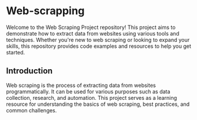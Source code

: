 # Web-scrapping

Welcome to the Web Scraping Project repository! This project aims to demonstrate how to extract data from websites using various tools and techniques. Whether you're new to web scraping or looking to expand your skills, this repository provides code examples and resources to help you get started.

## Introduction

Web scraping is the process of extracting data from websites programmatically. It can be used for various purposes such as data collection, research, and automation. This project serves as a learning resource for understanding the basics of web scraping, best practices, and common challenges.
